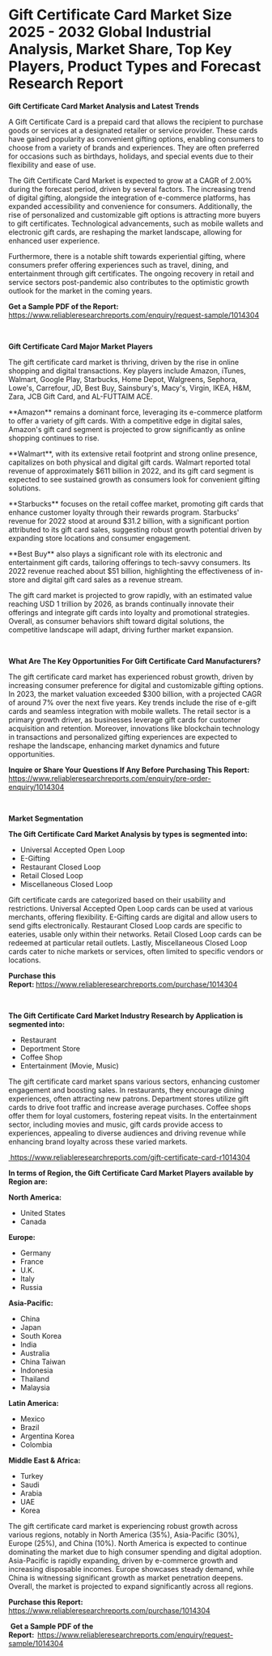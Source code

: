 <p><h1>Gift Certificate Card Market Size 2025 - 2032 Global Industrial Analysis, Market Share, Top Key Players, Product Types and Forecast Research Report</h1></p><p><strong>Gift Certificate Card Market Analysis and Latest Trends</strong></p>
<p><p>A Gift Certificate Card is a prepaid card that allows the recipient to purchase goods or services at a designated retailer or service provider. These cards have gained popularity as convenient gifting options, enabling consumers to choose from a variety of brands and experiences. They are often preferred for occasions such as birthdays, holidays, and special events due to their flexibility and ease of use.</p><p>The Gift Certificate Card Market is expected to grow at a CAGR of 2.00% during the forecast period, driven by several factors. The increasing trend of digital gifting, alongside the integration of e-commerce platforms, has expanded accessibility and convenience for consumers. Additionally, the rise of personalized and customizable gift options is attracting more buyers to gift certificates. Technological advancements, such as mobile wallets and electronic gift cards, are reshaping the market landscape, allowing for enhanced user experience.</p><p>Furthermore, there is a notable shift towards experiential gifting, where consumers prefer offering experiences such as travel, dining, and entertainment through gift certificates. The ongoing recovery in retail and service sectors post-pandemic also contributes to the optimistic growth outlook for the market in the coming years.</p></p>
<p><strong>Get a Sample PDF of the Report:&nbsp;</strong> <a href="https://www.reliableresearchreports.com/enquiry/request-sample/1014304?utm_campaign=3324&utm_medium=2&utm_source=Github&utm_content=ia&utm_term=16042025&utm_id=gift-certificate-card">https://www.reliableresearchreports.com/enquiry/request-sample/1014304</a></p>
<p>&nbsp;</p>
<p><strong>Gift Certificate Card Major Market Players</strong></p>
<p><p>The gift certificate card market is thriving, driven by the rise in online shopping and digital transactions. Key players include Amazon, iTunes, Walmart, Google Play, Starbucks, Home Depot, Walgreens, Sephora, Lowe's, Carrefour, JD, Best Buy, Sainsbury's, Macy's, Virgin, IKEA, H&M, Zara, JCB Gift Card, and AL-FUTTAIM ACE. </p><p>**Amazon** remains a dominant force, leveraging its e-commerce platform to offer a variety of gift cards. With a competitive edge in digital sales, Amazon's gift card segment is projected to grow significantly as online shopping continues to rise.</p><p>**Walmart**, with its extensive retail footprint and strong online presence, capitalizes on both physical and digital gift cards. Walmart reported total revenue of approximately $611 billion in 2022, and its gift card segment is expected to see sustained growth as consumers look for convenient gifting solutions.</p><p>**Starbucks** focuses on the retail coffee market, promoting gift cards that enhance customer loyalty through their rewards program. Starbucks' revenue for 2022 stood at around $31.2 billion, with a significant portion attributed to its gift card sales, suggesting robust growth potential driven by expanding store locations and consumer engagement.</p><p>**Best Buy** also plays a significant role with its electronic and entertainment gift cards, tailoring offerings to tech-savvy consumers. Its 2022 revenue reached about $51 billion, highlighting the effectiveness of in-store and digital gift card sales as a revenue stream.</p><p>The gift card market is projected to grow rapidly, with an estimated value reaching USD 1 trillion by 2026, as brands continually innovate their offerings and integrate gift cards into loyalty and promotional strategies. Overall, as consumer behaviors shift toward digital solutions, the competitive landscape will adapt, driving further market expansion.</p></p>
<p>&nbsp;</p>
<p><strong>What Are The Key Opportunities For Gift Certificate Card Manufacturers?</strong></p>
<p><p>The gift certificate card market has experienced robust growth, driven by increasing consumer preference for digital and customizable gifting options. In 2023, the market valuation exceeded $300 billion, with a projected CAGR of around 7% over the next five years. Key trends include the rise of e-gift cards and seamless integration with mobile wallets. The retail sector is a primary growth driver, as businesses leverage gift cards for customer acquisition and retention. Moreover, innovations like blockchain technology in transactions and personalized gifting experiences are expected to reshape the landscape, enhancing market dynamics and future opportunities.</p></p>
<p><strong>Inquire or Share Your Questions If Any Before Purchasing This Report:</strong> <a href="https://www.reliableresearchreports.com/enquiry/pre-order-enquiry/1014304?utm_campaign=3324&utm_medium=2&utm_source=Github&utm_content=ia&utm_term=16042025&utm_id=gift-certificate-card">https://www.reliableresearchreports.com/enquiry/pre-order-enquiry/1014304</a></p>
<p>&nbsp;</p>
<p><strong>Market Segmentation</strong></p>
<p><strong>The Gift Certificate Card Market Analysis by types is segmented into:</strong></p>
<p><ul><li>Universal Accepted Open Loop</li><li>E-Gifting</li><li>Restaurant Closed Loop</li><li>Retail Closed Loop</li><li>Miscellaneous Closed Loop</li></ul></p>
<p><p>Gift certificate cards are categorized based on their usability and restrictions. Universal Accepted Open Loop cards can be used at various merchants, offering flexibility. E-Gifting cards are digital and allow users to send gifts electronically. Restaurant Closed Loop cards are specific to eateries, usable only within their networks. Retail Closed Loop cards can be redeemed at particular retail outlets. Lastly, Miscellaneous Closed Loop cards cater to niche markets or services, often limited to specific vendors or locations.</p></p>
<p><strong>Purchase this Report:&nbsp;</strong><a href="https://www.reliableresearchreports.com/purchase/1014304?utm_campaign=3324&utm_medium=2&utm_source=Github&utm_content=ia&utm_term=16042025&utm_id=gift-certificate-card">https://www.reliableresearchreports.com/purchase/1014304</a></p>
<p>&nbsp;</p>
<p><strong>The Gift Certificate Card Market Industry Research by Application is segmented into:</strong></p>
<p><ul><li>Restaurant</li><li>Deportment Store</li><li>Coffee Shop</li><li>Entertainment (Movie, Music)</li></ul></p>
<p><p>The gift certificate card market spans various sectors, enhancing customer engagement and boosting sales. In restaurants, they encourage dining experiences, often attracting new patrons. Department stores utilize gift cards to drive foot traffic and increase average purchases. Coffee shops offer them for loyal customers, fostering repeat visits. In the entertainment sector, including movies and music, gift cards provide access to experiences, appealing to diverse audiences and driving revenue while enhancing brand loyalty across these varied markets.</p></p>
<p><a href="https://www.reliableresearchreports.com/gift-certificate-card-r1014304?utm_campaign=3324&utm_medium=2&utm_source=Github&utm_content=ia&utm_term=16042025&utm_id=gift-certificate-card">&nbsp;https://www.reliableresearchreports.com/gift-certificate-card-r1014304</a></p>
<p><strong>In terms of Region, the Gift Certificate Card Market Players available by Region are:</strong></p>
<p>
    <p> <strong> North America: </strong>
        <ul>
            <li>United States</li>
            <li>Canada</li>
        </ul>
        </p> 
    <p> <strong> Europe: </strong>
        <ul>
            <li>Germany</li>
            <li>France</li>
            <li>U.K.</li>
            <li>Italy</li>
            <li>Russia</li>
        </ul>
        </p> 
    <p> <strong> Asia-Pacific: </strong>
        <ul>
            <li>China</li>
            <li>Japan</li>
            <li>South Korea</li>
            <li>India</li>
            <li>Australia</li>
            <li>China Taiwan</li>
            <li>Indonesia</li>
            <li>Thailand</li>
            <li>Malaysia</li>
        </ul>
        </p> 
    <p> <strong> Latin America: </strong>
        <ul>
            <li>Mexico</li>
            <li>Brazil</li>
            <li>Argentina Korea</li>
            <li>Colombia</li>
        </ul>
        </p> 
    <p> <strong> Middle East & Africa: </strong>
        <ul>
            <li>Turkey</li>
            <li>Saudi</li>
            <li>Arabia</li>
            <li>UAE</li>
            <li>Korea</li>
        </ul>
    </p>
    </p>
<p><p>The gift certificate card market is experiencing robust growth across various regions, notably in North America (35%), Asia-Pacific (30%), Europe (25%), and China (10%). North America is expected to continue dominating the market due to high consumer spending and digital adoption. Asia-Pacific is rapidly expanding, driven by e-commerce growth and increasing disposable incomes. Europe showcases steady demand, while China is witnessing significant growth as market penetration deepens. Overall, the market is projected to expand significantly across all regions.</p></p>
<p><strong>Purchase this Report: </strong><a href="https://www.reliableresearchreports.com/purchase/1014304?utm_campaign=3324&utm_medium=2&utm_source=Github&utm_content=ia&utm_term=16042025&utm_id=gift-certificate-card">https://www.reliableresearchreports.com/purchase/1014304</a></p>
<p>&nbsp;<strong>Get a Sample PDF of the Report:&nbsp;&nbsp;</strong><a href="https://www.reliableresearchreports.com/enquiry/request-sample/1014304?utm_campaign=3324&utm_medium=2&utm_source=Github&utm_content=ia&utm_term=16042025&utm_id=gift-certificate-card">https://www.reliableresearchreports.com/enquiry/request-sample/1014304</a></p>
<p><strong></strong></p>
<p><p></p><p></p><p></p></p>